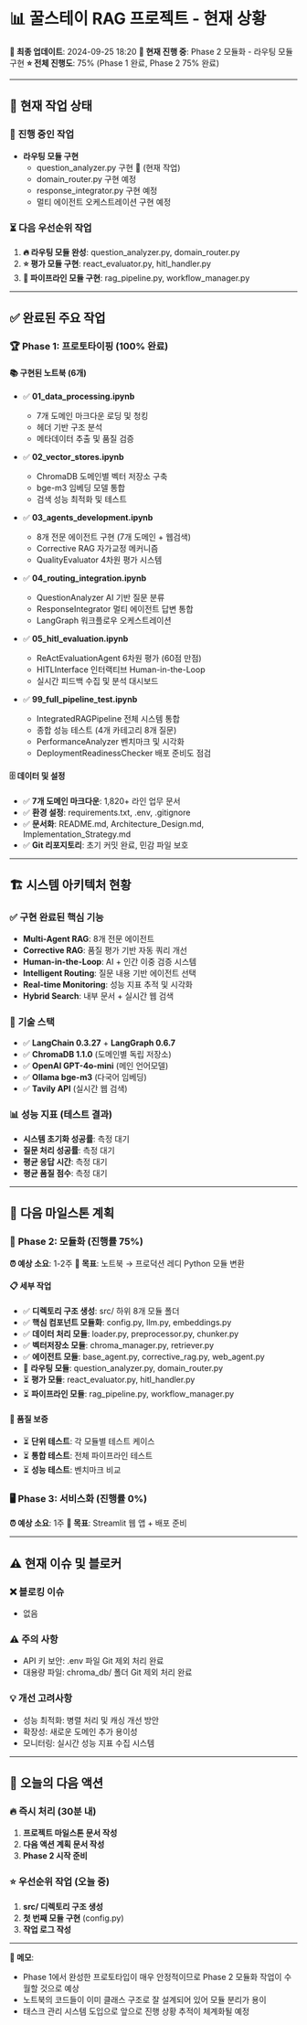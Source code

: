 # 📊 꿀스테이 RAG 프로젝트 - 현재 상황

**📅 최종 업데이트**: 2024-09-25 18:20
**🔄 현재 진행 중**: Phase 2 모듈화 - 라우팅 모듈 구현
**⭐ 전체 진행도**: 75% (Phase 1 완료, Phase 2 75% 완료)

---

## 🎯 현재 작업 상태

### 🔄 **진행 중인 작업**
- **라우팅 모듈 구현**
  - question_analyzer.py 구현 🔄 (현재 작업)
  - domain_router.py 구현 예정
  - response_integrator.py 구현 예정
  - 멀티 에이전트 오케스트레이션 구현 예정

### ⏳ **다음 우선순위 작업**
1. **🔥 라우팅 모듈 완성**: question_analyzer.py, domain_router.py
2. **⭐ 평가 모듈 구현**: react_evaluator.py, hitl_handler.py
3. **📌 파이프라인 모듈 구현**: rag_pipeline.py, workflow_manager.py

---

## ✅ 완료된 주요 작업

### 🏆 **Phase 1: 프로토타이핑 (100% 완료)**

#### 📚 **구현된 노트북 (6개)**
- ✅ **01_data_processing.ipynb**
  - 7개 도메인 마크다운 로딩 및 청킹
  - 헤더 기반 구조 분석
  - 메타데이터 추출 및 품질 검증

- ✅ **02_vector_stores.ipynb**
  - ChromaDB 도메인별 벡터 저장소 구축
  - bge-m3 임베딩 모델 통합
  - 검색 성능 최적화 및 테스트

- ✅ **03_agents_development.ipynb**
  - 8개 전문 에이전트 구현 (7개 도메인 + 웹검색)
  - Corrective RAG 자가교정 메커니즘
  - QualityEvaluator 4차원 평가 시스템

- ✅ **04_routing_integration.ipynb**
  - QuestionAnalyzer AI 기반 질문 분류
  - ResponseIntegrator 멀티 에이전트 답변 통합
  - LangGraph 워크플로우 오케스트레이션

- ✅ **05_hitl_evaluation.ipynb**
  - ReActEvaluationAgent 6차원 평가 (60점 만점)
  - HITLInterface 인터랙티브 Human-in-the-Loop
  - 실시간 피드백 수집 및 분석 대시보드

- ✅ **99_full_pipeline_test.ipynb**
  - IntegratedRAGPipeline 전체 시스템 통합
  - 종합 성능 테스트 (4개 카테고리 8개 질문)
  - PerformanceAnalyzer 벤치마크 및 시각화
  - DeploymentReadinessChecker 배포 준비도 점검

#### 🗄️ **데이터 및 설정**
- ✅ **7개 도메인 마크다운**: 1,820+ 라인 업무 문서
- ✅ **환경 설정**: requirements.txt, .env, .gitignore
- ✅ **문서화**: README.md, Architecture_Design.md, Implementation_Strategy.md
- ✅ **Git 리포지토리**: 초기 커밋 완료, 민감 파일 보호

---

## 🏗️ 시스템 아키텍처 현황

### ✅ **구현 완료된 핵심 기능**
- **Multi-Agent RAG**: 8개 전문 에이전트
- **Corrective RAG**: 품질 평가 기반 자동 쿼리 개선
- **Human-in-the-Loop**: AI + 인간 이중 검증 시스템
- **Intelligent Routing**: 질문 내용 기반 에이전트 선택
- **Real-time Monitoring**: 성능 지표 추적 및 시각화
- **Hybrid Search**: 내부 문서 + 실시간 웹 검색

### 🔧 **기술 스택**
- ✅ **LangChain 0.3.27** + **LangGraph 0.6.7**
- ✅ **ChromaDB 1.1.0** (도메인별 독립 저장소)
- ✅ **OpenAI GPT-4o-mini** (메인 언어모델)
- ✅ **Ollama bge-m3** (다국어 임베딩)
- ✅ **Tavily API** (실시간 웹 검색)

### 📊 **성능 지표 (테스트 결과)**
- **시스템 초기화 성공률**: 측정 대기
- **질문 처리 성공률**: 측정 대기
- **평균 응답 시간**: 측정 대기
- **평균 품질 점수**: 측정 대기

---

## 📅 다음 마일스톤 계획

### 🚀 **Phase 2: 모듈화 (진행률 75%)**
**⏰ 예상 소요**: 1-2주
**🎯 목표**: 노트북 → 프로덕션 레디 Python 모듈 변환

#### 📋 **세부 작업**
- ✅ **디렉토리 구조 생성**: src/ 하위 8개 모듈 폴더
- ✅ **핵심 컴포넌트 모듈화**: config.py, llm.py, embeddings.py
- ✅ **데이터 처리 모듈**: loader.py, preprocessor.py, chunker.py
- ✅ **벡터저장소 모듈**: chroma_manager.py, retriever.py
- ✅ **에이전트 모듈**: base_agent.py, corrective_rag.py, web_agent.py
- 🔄 **라우팅 모듈**: question_analyzer.py, domain_router.py
- ⏳ **평가 모듈**: react_evaluator.py, hitl_handler.py
- ⏳ **파이프라인 모듈**: rag_pipeline.py, workflow_manager.py

#### 🧪 **품질 보증**
- ⏳ **단위 테스트**: 각 모듈별 테스트 케이스
- ⏳ **통합 테스트**: 전체 파이프라인 테스트
- ⏳ **성능 테스트**: 벤치마크 비교

### 🖥️ **Phase 3: 서비스화 (진행률 0%)**
**⏰ 예상 소요**: 1주
**🎯 목표**: Streamlit 웹 앱 + 배포 준비

---

## ⚠️ 현재 이슈 및 블로커

### ❌ **블로킹 이슈**
- 없음

### ⚠️ **주의 사항**
- API 키 보안: .env 파일 Git 제외 처리 완료
- 대용량 파일: chroma_db/ 폴더 Git 제외 처리 완료

### 💡 **개선 고려사항**
- 성능 최적화: 병렬 처리 및 캐싱 개선 방안
- 확장성: 새로운 도메인 추가 용이성
- 모니터링: 실시간 성능 지표 수집 시스템

---

## 🎯 오늘의 다음 액션

### 🔥 **즉시 처리 (30분 내)**
1. **프로젝트 마일스톤 문서 작성**
2. **다음 액션 계획 문서 작성**
3. **Phase 2 시작 준비**

### ⭐ **우선순위 작업 (오늘 중)**
1. **src/ 디렉토리 구조 생성**
2. **첫 번째 모듈 구현** (config.py)
3. **작업 로그 작성**

---

**📌 메모**:
- Phase 1에서 완성한 프로토타입이 매우 안정적이므로 Phase 2 모듈화 작업이 수월할 것으로 예상
- 노트북의 코드들이 이미 클래스 구조로 잘 설계되어 있어 모듈 분리가 용이
- 태스크 관리 시스템 도입으로 앞으로 진행 상황 추적이 체계화될 예정